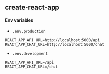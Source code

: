 ## create-react-app
#### Env variables
* `.env.production`
```config
REACT_APP_API_URL=http://localhost:5000/api
REACT_APP_CHAT_URL=http://localhost:5000/chat
```
* `.env.development`
```config
REACT_APP_API_URL=/api
REACT_APP_CHAT_URL=/chat
```
